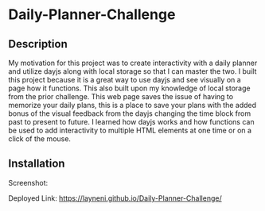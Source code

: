 # Daily-Planner-Challenge

## Description


My motivation for this project was to create interactivity with a daily planner and utilize dayjs along with local storage so that 
I can master the two. I built this project because it is a great way to use dayjs and see visually on a page how it functions. This also built upon my knowledge of local storage from the prior challenge. This web page saves the issue of having to memorize your daily plans, this is a place to save your plans with the added bonus of the visual feedback from the dayjs changing the time block from past to present to future. I learned how dayjs works and how functions can be used to add interactivity to multiple HTML elements at one time or on a click of the mouse.


## Installation

Screenshot:

Deployed Link: https://layneni.github.io/Daily-Planner-Challenge/
